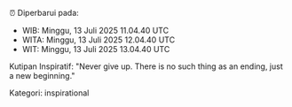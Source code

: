 ⏰ Diperbarui pada:
- WIB: Minggu, 13 Juli 2025 11.04.40 UTC
- WITA: Minggu, 13 Juli 2025 12.04.40 UTC
- WIT: Minggu, 13 Juli 2025 13.04.40 UTC

Kutipan Inspiratif:
"Never give up. There is no such thing as an ending, just a new beginning."


Kategori: inspirational

